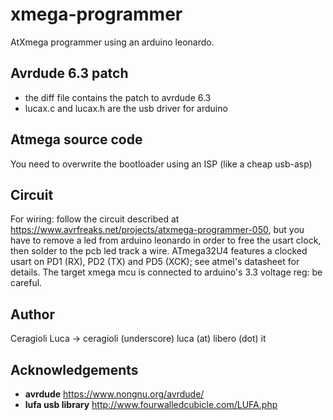 # xmega-programmer
AtXmega programmer using an arduino leonardo.

## Avrdude 6.3 patch
* the diff file contains the patch to avrdude 6.3
* lucax.c and lucax.h are the usb driver for arduino

## Atmega source code
You need to overwrite the bootloader using an ISP (like a cheap usb-asp)

## Circuit
For wiring: follow the circuit described at https://www.avrfreaks.net/projects/atxmega-programmer-050, but you have to remove a led from arduino leonardo in order to free the usart clock, then solder to the pcb led track a wire. ATmega32U4 features a clocked usart on PD1 (RX), PD2 (TX) and PD5 (XCK); see atmel's datasheet for details.
The target xmega mcu is connected to arduino's 3.3 voltage reg: be careful.

## Author
Ceragioli Luca -> ceragioli (underscore) luca (at) libero (dot) it

## Acknowledgements
* __avrdude__			https://www.nongnu.org/avrdude/
* __lufa usb library__ 	http://www.fourwalledcubicle.com/LUFA.php
